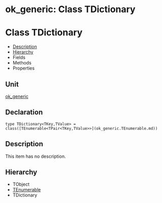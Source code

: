 # ok\_generic: Class TDictionary


# Class TDictionary
<span id="TDictionary"/>

- [Description](#PasDoc-Description)
- [Hierarchy](#PasDoc-Hierarchy)
- Fields
- Methods
- Properties

<span id="PasDoc-Description"/>

## Unit


[ok\_generic](ok_generic.md)


## Declaration


```type TDictionary<TKey,TValue> = class([TEnumerable<TPair<TKey,TValue>>](ok_generic.TEnumerable.md))```


## Description
This item has no description.



## Hierarchy


<span id="PasDoc-Hierarchy"/>

- TObject
- [TEnumerable](ok_generic.TEnumerable.md)
- TDictionary


